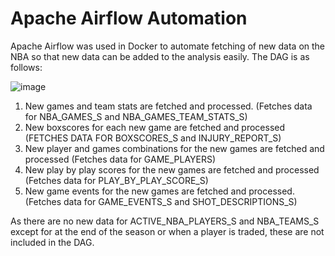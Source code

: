 # Apache Airflow Automation

Apache Airflow was used in Docker to automate fetching of new data on the NBA so that new data can be added to the analysis easily.
The DAG is as follows:

![image](https://github.com/user-attachments/assets/039c6218-984c-4395-9feb-144b2ad98113)

1. New games and team stats are fetched and processed. (Fetches data for NBA_GAMES_S and NBA_GAMES_TEAM_STATS_S)
2. New boxscores for each new game are fetched and processed (FETCHES DATA FOR BOXSCORES_S and INJURY_REPORT_S)
3. New player and games combinations for the new games are fetched and processed (Fetches data for GAME_PLAYERS)
4. New play by play scores for the new games are fetched and processed (Fetches data for PLAY_BY_PLAY_SCORE_S)
5. New game events for the new games are fetched and processed. (Fetches data for GAME_EVENTS_S and SHOT_DESCRIPTIONS_S)

As there are no new data for ACTIVE_NBA_PLAYERS_S and NBA_TEAMS_S except for at the end of the season or when a player is traded, these are not included in the DAG.

